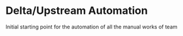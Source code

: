 # Delta/Upstream Automation
Initial starting point for the automation of all the manual works of team

